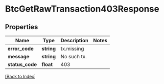 # BtcGetRawTransaction403Response

## Properties

Name | Type | Description | Notes
------------ | ------------- | ------------- | -------------
**error_code** | **string** | tx.missing |
**message** | **string** | No such tx. |
**status_code** | **float** | 403 |

[[Back to Index]](../index.md)
